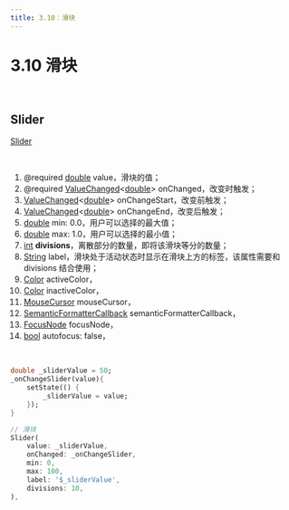 ```yaml
---
title: 3.10：滑块
---
```


# 3.10 滑块

<br>

## Slider

[Slider](https://api.flutter.dev/flutter/material/Slider/Slider.html) 

<br>

1.  @required [double](https://api.flutter.dev/flutter/dart-core/double-class.html) value，滑块的值；
2.  @required [ValueChanged](https://api.flutter.dev/flutter/foundation/ValueChanged.html)\<[double](https://api.flutter.dev/flutter/dart-core/double-class.html)\> onChanged，改变时触发；
3.  [ValueChanged](https://api.flutter.dev/flutter/foundation/ValueChanged.html)\<[double](https://api.flutter.dev/flutter/dart-core/double-class.html)\> onChangeStart，改变前触发；
4.  [ValueChanged](https://api.flutter.dev/flutter/foundation/ValueChanged.html)\<[double](https://api.flutter.dev/flutter/dart-core/double-class.html)\> onChangeEnd，改变后触发；
5.  [double](https://api.flutter.dev/flutter/dart-core/double-class.html) min: 0.0，用户可以选择的最大值；
6.  [double](https://api.flutter.dev/flutter/dart-core/double-class.html) max: 1.0，用户可以选择的最小值；
7.  [int](https://api.flutter.dev/flutter/dart-core/int-class.html) **divisions**，离散部分的数量，即将该滑块等分的数量；
8.  [String](https://api.flutter.dev/flutter/dart-core/String-class.html) label，滑块处于活动状态时显示在滑块上方的标签，该属性需要和 divisions 结合使用；
9.  [Color](https://api.flutter.dev/flutter/dart-ui/Color-class.html) activeColor，
10.  [Color](https://api.flutter.dev/flutter/dart-ui/Color-class.html) inactiveColor，
11.  [MouseCursor](https://api.flutter.dev/flutter/rendering/MouseCursor-class.html) mouseCursor，
12.  [SemanticFormatterCallback](https://api.flutter.dev/flutter/material/SemanticFormatterCallback.html) semanticFormatterCallback，
13.  [FocusNode](https://api.flutter.dev/flutter/widgets/FocusNode-class.html) focusNode，
14.  [bool](https://api.flutter.dev/flutter/dart-core/bool-class.html) autofocus: false，

<br>

```dart
double _sliderValue = 50;
_onChangeSlider(value){
    setState(() {
        _sliderValue = value;
    });
}

// 滑块
Slider(
    value: _sliderValue,
    onChanged: _onChangeSlider,
    min: 0,
    max: 100,
    label: '$_sliderValue',
    divisions: 10,
),
```

